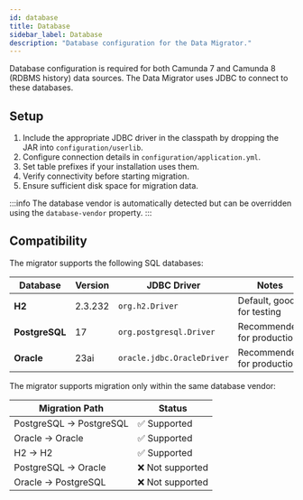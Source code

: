 ```yaml
---
id: database
title: Database
sidebar_label: Database
description: "Database configuration for the Data Migrator."
---
```


Database configuration is required for both Camunda 7 and Camunda 8 (RDBMS history) data sources. The Data Migrator uses JDBC to connect to these databases.

## Setup

1. Include the appropriate JDBC driver in the classpath by dropping the JAR into `configuration/userlib`.
2. Configure connection details in `configuration/application.yml`.
3. Set table prefixes if your installation uses them.
4. Verify connectivity before starting migration.
5. Ensure sufficient disk space for migration data.

:::info
The database vendor is automatically detected but can be overridden using the `database-vendor` property.
:::

## Compatibility

The migrator supports the following SQL databases:

| Database       | Version | JDBC Driver                | Notes                      |
| -------------- | ------- | -------------------------- | -------------------------- |
| **H2**         | 2.3.232 | `org.h2.Driver`            | Default, good for testing  |
| **PostgreSQL** | 17      | `org.postgresql.Driver`    | Recommended for production |
| **Oracle**     | 23ai    | `oracle.jdbc.OracleDriver` | Recommended for production |

The migrator supports migration only within the same database vendor:

| Migration Path          | Status           |
| ----------------------- | ---------------- |
| PostgreSQL → PostgreSQL | ✅ Supported     |
| Oracle → Oracle         | ✅ Supported     |
| H2 → H2                 | ✅ Supported     |
| PostgreSQL → Oracle     | ❌ Not supported |
| Oracle → PostgreSQL     | ❌ Not supported |
